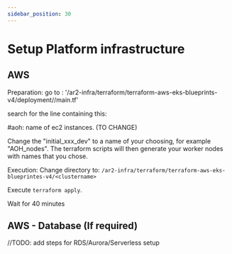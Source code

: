 ```yaml
---
sidebar_position: 30
---
```


# Setup Platform infrastructure

## AWS
Preparation: 
go to : '/ar2-infra/terraform/terraform-aws-eks-blueprints-v4/deployment/<yourclustername>/main.tf'

search for the line containing this: 

#aoh: name of ec2 instances. (TO CHANGE)

Change the "initial_xxx_dev" to a name of your choosing, for example "AOH_nodes".
The terraform scripts will then generate your worker nodes with names that you chose. 

Execution:
Change directory to:
`/ar2-infra/terraform/terraform-aws-eks-blueprintes-v4/<clustername>`

Execute `terraform apply`.

Wait for 40 minutes


## AWS - Database (If required)
//TODO: add steps for RDS/Aurora/Serverless setup
